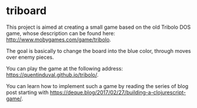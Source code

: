 # triboard

This project is aimed at creating a small game based on the old Tribolo DOS game, whose description can be found here: http://www.mobygames.com/game/tribolo.

The goal is basically to change the board into the blue color, through moves over enemy pieces.

You can play the game at the following address: https://quentinduval.github.io/tribolo/.

You can learn how to implement such a game by reading the series of blog post starting with https://deque.blog/2017/02/27/building-a-clojurescript-game/.
